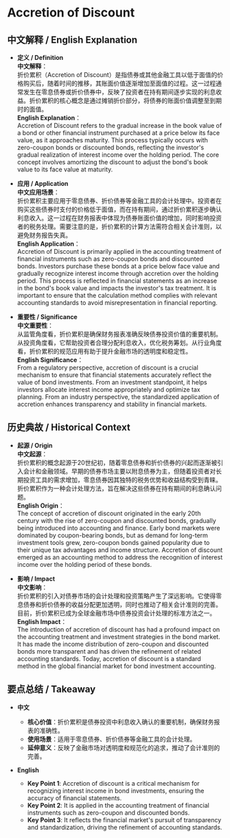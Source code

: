 # Accretion of Discount

## 中文解释 / English Explanation

* **定义 / Definition**  
  **中文解释**：  
  折价累积（Accretion of Discount）是指债券或其他金融工具以低于面值的价格购买后，随着时间的推移，其账面价值逐渐增加至面值的过程。这一过程通常发生在零息债券或折价债券中，反映了投资者在持有期间逐步实现的利息收益。折价累积的核心概念是通过摊销折价部分，将债券的账面价值调整至到期时的面值。  
  **English Explanation**：  
  Accretion of Discount refers to the gradual increase in the book value of a bond or other financial instrument purchased at a price below its face value, as it approaches maturity. This process typically occurs with zero-coupon bonds or discounted bonds, reflecting the investor's gradual realization of interest income over the holding period. The core concept involves amortizing the discount to adjust the bond's book value to its face value at maturity.

* **应用 / Application**  
  **中文应用场景**：  
  折价累积主要应用于零息债券、折价债券等金融工具的会计处理中。投资者在购买这些债券时支付的价格低于面值，而在持有期间，通过折价累积逐步确认利息收入。这一过程在财务报表中体现为债券账面价值的增加，同时影响投资者的税务处理。需要注意的是，折价累积的计算方法需符合相关会计准则，以避免财务报告失真。  
  **English Application**：  
  Accretion of Discount is primarily applied in the accounting treatment of financial instruments such as zero-coupon bonds and discounted bonds. Investors purchase these bonds at a price below face value and gradually recognize interest income through accretion over the holding period. This process is reflected in financial statements as an increase in the bond's book value and impacts the investor's tax treatment. It is important to ensure that the calculation method complies with relevant accounting standards to avoid misrepresentation in financial reporting.

* **重要性 / Significance**  
  **中文重要性**：  
  从监管角度看，折价累积是确保财务报表准确反映债券投资价值的重要机制。从投资角度看，它帮助投资者合理分配利息收入，优化税务筹划。从行业角度看，折价累积的规范应用有助于提升金融市场的透明度和稳定性。  
  **English Significance**：  
  From a regulatory perspective, accretion of discount is a crucial mechanism to ensure that financial statements accurately reflect the value of bond investments. From an investment standpoint, it helps investors allocate interest income appropriately and optimize tax planning. From an industry perspective, the standardized application of accretion enhances transparency and stability in financial markets.

## 历史典故 / Historical Context

* **起源 / Origin**  
  **中文起源**：  
  折价累积的概念起源于20世纪初，随着零息债券和折价债券的兴起而逐渐被引入会计和金融领域。早期的债券市场主要以附息债券为主，但随着投资者对长期投资工具的需求增加，零息债券因其独特的税务优势和收益结构受到青睐。折价累积作为一种会计处理方法，旨在解决这些债券在持有期间的利息确认问题。  
  **English Origin**：  
  The concept of accretion of discount originated in the early 20th century with the rise of zero-coupon and discounted bonds, gradually being introduced into accounting and finance. Early bond markets were dominated by coupon-bearing bonds, but as demand for long-term investment tools grew, zero-coupon bonds gained popularity due to their unique tax advantages and income structure. Accretion of discount emerged as an accounting method to address the recognition of interest income over the holding period of these bonds.

* **影响 / Impact**  
  **中文影响**：  
  折价累积的引入对债券市场的会计处理和投资策略产生了深远影响。它使得零息债券和折价债券的收益分配更加透明，同时也推动了相关会计准则的完善。目前，折价累积已成为全球金融市场中债券投资会计处理的标准方法之一。  
  **English Impact**：  
  The introduction of accretion of discount has had a profound impact on the accounting treatment and investment strategies in the bond market. It has made the income distribution of zero-coupon and discounted bonds more transparent and has driven the refinement of related accounting standards. Today, accretion of discount is a standard method in the global financial market for bond investment accounting.

## 要点总结 / Takeaway

* **中文**  
  - **核心价值**：折价累积是债券投资中利息收入确认的重要机制，确保财务报表的准确性。  
  - **使用场景**：适用于零息债券、折价债券等金融工具的会计处理。  
  - **延伸意义**：反映了金融市场对透明度和规范化的追求，推动了会计准则的完善。  

* **English**  
  - **Key Point 1**: Accretion of discount is a critical mechanism for recognizing interest income in bond investments, ensuring the accuracy of financial statements.  
  - **Key Point 2**: It is applied in the accounting treatment of financial instruments such as zero-coupon and discounted bonds.  
  - **Key Point 3**: It reflects the financial market's pursuit of transparency and standardization, driving the refinement of accounting standards.